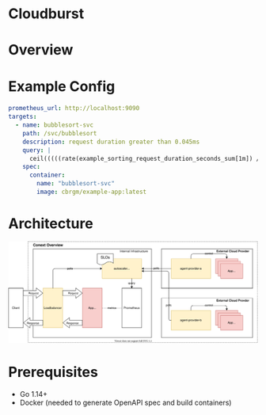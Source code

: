 # Cloudburst

# Overview

# Example Config

```yaml
prometheus_url: http://localhost:9090
targets:
  - name: bubblesort-svc
    path: /svc/bubblesort
    description: request duration greater than 0.045ms
    query: |
      ceil(((((rate(example_sorting_request_duration_seconds_sum[1m]) / rate(example_sorting_request_duration_seconds_count[1m])) / 0.030) -1) * 10) + 0.5)
    spec:
      container:
        name: "bubblesort-svc"
        image: cbrgm/example-app:latest
```

# Architecture

![context.svg](documentation/context.svg)

# Prerequisites

* Go 1.14+
* Docker (needed to generate OpenAPI spec and build containers)